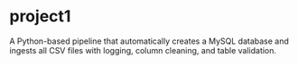 # project1
A Python-based pipeline that automatically creates a MySQL database and ingests all CSV files with logging, column cleaning, and table validation.
